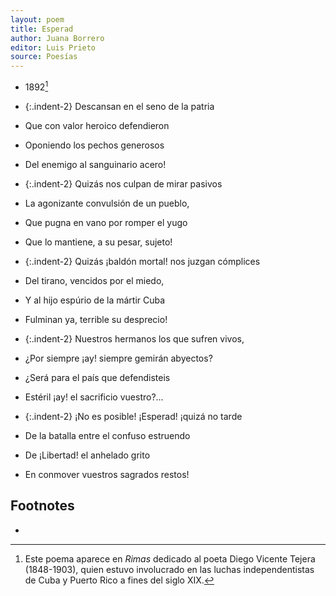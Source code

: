```yaml
---
layout: poem
title: Esperad
author: Juana Borrero
editor: Luis Prieto
source: Poesías
---
```


- 1892[^fn1]

- {:.indent-2} Descansan en el seno de la patria
- Que con valor heroico defendieron
- Oponiendo los pechos generosos
- Del enemigo al sanguinario acero!

- {:.indent-2} Quizás nos culpan de mirar pasivos
- La agonizante convulsión de un pueblo,
- Que pugna en vano por romper el yugo
- Que lo mantiene, a su pesar, sujeto!

- {:.indent-2} Quizás ¡baldón mortal! nos juzgan cómplices
- Del tirano, vencidos por el miedo,
- Y al hijo espúrio de la mártir Cuba
- Fulminan ya, terrible su desprecio!

- {:.indent-2} Nuestros hermanos los que sufren vivos,
- ¿Por siempre ¡ay! siempre gemirán abyectos?
- ¿Será para el país que defendisteis
- Estéril ¡ay! el sacrificio vuestro?...

- {:.indent-2} ¡No es posible! ¡Esperad! ¡quizá no tarde
- De la batalla entre el confuso estruendo
- De ¡Libertad! el anhelado grito
- En conmover vuestros sagrados restos!

## Footnotes

- [^fn1]: Este poema aparece en _Rimas_ dedicado al poeta Diego Vicente Tejera (1848-1903),  quien estuvo involucrado en las luchas independentistas de Cuba y Puerto Rico a fines del siglo XIX.

